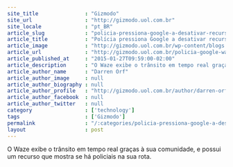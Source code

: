 ```yaml
---
site_title               : "Gizmodo"
site_url                 : "http://gizmodo.uol.com.br"
site_locale              : "pt_BR"
article_slug             : "policia-pressiona-google-a-desativar-recurso-no-waze-que-avisa-quando-ha-policiais-por-perto"
article_title            : "Polícia pressiona Google a desativar recurso no Waze que avisa quando há policiais por perto"
article_image            : "http://gizmodo.uol.com.br/wp-content/blogs.dir/8/files/2015/01/Waze-com-icones.png"
article_url              : "http://gizmodo.uol.com.br/policia-google-waze/"
article_published_at     : "2015-01-27T09:59:00-02:00"
article_description      : "O Waze exibe o trânsito em tempo real graças à sua comunidade, e possui um recurso que mostra se há policiais na sua rota."
article_author_name      : "Darren Orf"
article_author_image     : null
article_author_biography : null
article_author_profile   : "http://gizmodo.uol.com.br/author/darren-orf/"
article_author_facebook  : null
article_author_twitter   : null
category                 : ['technology']
tags                     : ['Gizmodo']
permalink                : "/:categories/policia-pressiona-google-a-desativar-recurso-no-waze-que-avisa-quando-ha-policiais-por-perto/"
layout                   : post
---
```


O Waze exibe o trânsito em tempo real graças à sua comunidade, e possui um recurso que mostra se há policiais na sua rota.

